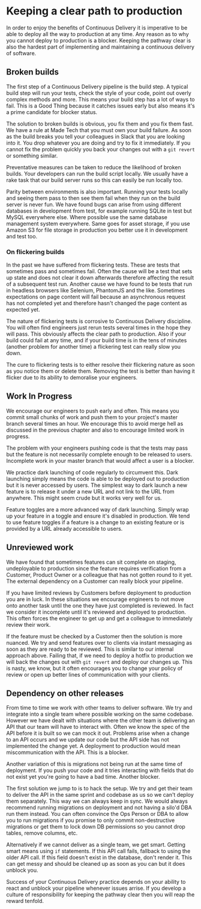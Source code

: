 # Keeping a clear path to production

In order to enjoy the benefits of Continuous Delivery it is imperative to be
able to deploy all the way to production at any time. Any reason as to why you
cannot deploy to production is a blocker. Keeping the pathway clear is also
the hardest part of implementing and maintaining a continuous delivery of
software.

## Broken builds

The first step of a Continuous Delivery pipeline is the build step. A typical
build step will run your tests, check the style of your code, point out overly
complex methods and more. This means your build step has a lot of ways to fail.
This is a Good Thing because it catches issues early but also means it's a
prime candidate for blocker status.

The solution to broken builds is obvious, you fix them and you fix them fast.
We have a rule at Made Tech that you must own your build failure. As soon as
the build breaks you tell your colleagues in Slack that you are looking into
it. You drop whatever you are doing and try to fix it immediately. If you
cannot fix the problem quickly you back your changes out with a `git revert`
or something similar.

Preventative measures can be taken to reduce the likelihood of broken builds.
Your developers can run the build script locally. We usually have a rake task
that our build server runs so this can easily be run locally too.

Parity between environments is also important. Running your tests locally and
seeing them pass to then see them fail when they run on the build server is
never fun. We have found bugs can arise from using different databases in
development from test, for example running SQLite in test but MySQL everywhere
else. Where possible use the same database management system everywhere. Same
goes for asset storage, if you use Amazon S3 for file storage in production
you better use it in development and test too.

### On flickering builds

In the past we have suffered from flickering tests. These are tests that
sometimes pass and sometimes fail. Often the cause will be a test that sets
up state and does not clear it down afterwards therefore affecting the result
of a subsequent test run. Another cause we have found to be tests that run
in headless browsers like Selenium, PhantomJS and the like. Sometimes
expectations on page content will fail because an asynchronous request has
not completed yet and therefore hasn't changed the page content as expected yet.

The nature of flickering tests is corrosive to Continuous Delivery discipline.
You will often find engineers just rerun tests several times in the hope they
will pass. This obviously affects the clear path to production. Also if your
build could fail at any time, and if your build time is in the tens of minutes
(another problem for another time) a flickering test can really slow you down.

The cure to flickering tests is to either resolve their flickering nature as
soon as you notice them or delete them. Removing the test is better than 
having it flicker due to its ability to demoralise your engineers.

## Work In Progress

We encourage our engineers to push early and often. This means you commit small
chunks of work and push them to your project's master branch several times an
hour. We encourage this to avoid merge hell as discussed in the previous chapter
and also to encourage limited work in progress.

The problem with your engineers pushing code is that the tests may pass but
the feature is not necessarily complete enough to be released to users.
Incomplete work in your master branch that would affect a user is a blocker.

We practice dark launching of code regularly to circumvent this. Dark launching
simply means the code is able to be deployed out to production but it is never
accessed by users. The simplest way to dark launch a new feature is to release
it under a new URL and not link to the URL from anywhere. This might seem crude
but it works very well for us.

Feature toggles are a more advanced way of dark launching. Simply wrap up your
feature in a toggle and ensure it's disabled in production. We tend to use
feature toggles if a feature is a change to an existing feature or is provided
by a URL already accessible to users.

## Unreviewed work

We have found that sometimes features can sit complete on staging, undeployable
to production since the feature requires verification from a Customer, Product
Owner or a colleague that has not gotten round to it yet. The external
dependency on a Customer can really block your pipeline.

If you have limited reviews by Customers before deployment to production you are
in luck. In these situations we encourage engineers to not move onto another
task until the one they have just completed is reviewed. In fact we consider it
incomplete until it's reviewed and deployed to production. This often forces
the engineer to get up and get a colleague to immediately review their work.

If the feature must be checked by a Customer then the solution is more nuanced.
We try and send features over to clients via instant messaging as soon as they
are ready to be reviewed. This is similar to our internal approach above.
Failing that, if we need to deploy a hotfix to production we will back the
changes out with `git revert` and deploy our changes up. This is nasty, we know,
but it often encourages you to change your policy of review or open up better
lines of communication with your clients.

## Dependency on other releases

From time to time we work with other teams to deliver software. We try and
integrate into a single team where possible working on the same codebase.
However we have dealt with situations where the other team is delivering an
API that our team will have to interact with. Often we know the spec of the
API before it is built so we can mock it out. Problems arise when a change to
an API occurs and we update our code but the API side has not implemented the
change yet. A deployment to production would mean miscommunication with the API.
This is a blocker.

Another variation of this is migrations not being run at the same time of
deployment. If you push your code and it tries interacting with fields that
do not exist yet you're going to have a bad time. Another blocker.

The first solution we jump to is to hack the setup. We try and get their team
to deliver the API in the same sprint and codebase as us so we can't deploy them
separately. This way we can always keep in sync. We would always recommend
running migrations on deployment and not having a silo'd DBA run them instead.
You can often convince the Ops Person or DBA to allow you to run migrations if
you promise to only commit non-destructive migrations or get them to lock down
DB permissions so you cannot drop tables, remove columns, etc.

Alternatively if we cannot deliver as a single team, we get smart. Getting smart
means using `if` statements. If this API call fails, fallback to using the older
API call. If this field doesn't exist in the database, don't render it. This can
get messy and should be cleaned up as soon as you can but it does unblock you.

Success of your Continuous Delivery practice depends on your ability to react
and unblock your pipeline whenever issues arrise. If you develop a culture of
responsibility for keeping the pathway clear then you will reap the reward
tenfold.
